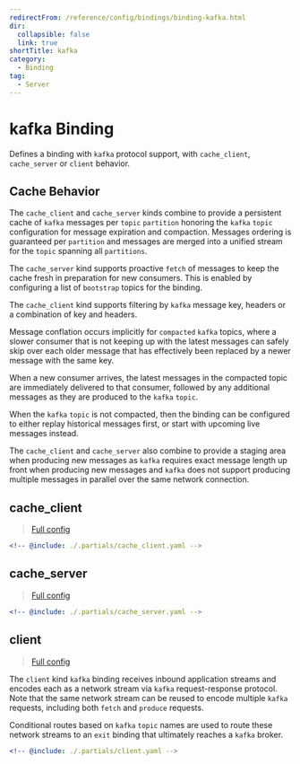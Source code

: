 ```yaml
---
redirectFrom: /reference/config/bindings/binding-kafka.html
dir:
  collapsible: false
  link: true
shortTitle: kafka
category:
  - Binding
tag:
  - Server
---
```


# kafka Binding

Defines a binding with `kafka` protocol support, with `cache_client`, `cache_server` or `client` behavior.

## Cache Behavior

The `cache_client` and `cache_server` kinds combine to provide a persistent cache of `kafka` messages per `topic` `partition` honoring the `kafka` `topic` configuration for message expiration and compaction. Messages ordering is guaranteed per `partition` and messages are merged into a unified stream for the `topic` spanning all `partitions`.

The `cache_server` kind supports proactive `fetch` of messages to keep the cache fresh in preparation for new consumers. This is enabled by configuring a list of `bootstrap` topics for the binding.

The `cache_client` kind supports filtering by `kafka` message key, headers or a combination of key and headers.

Message conflation occurs implicitly for `compacted` `kafka` topics, where a slower consumer that is not keeping up with the latest messages can safely skip over each older message that has effectively been replaced by a newer message with the same key.

When a new consumer arrives, the latest messages in the compacted topic are immediately delivered to that consumer, followed by any additional messages as they are produced to the `kafka` `topic`.

When the `kafka` `topic` is not compacted, then the binding can be configured to either replay historical messages first, or start with upcoming live messages instead.

The `cache_client` and `cache_server` also combine to provide a staging area when producing new messages as `kafka` requires exact message length up front when producing new messages and `kafka` does not support producing multiple messages in parallel over the same network connection.

## cache_client

> [Full config](./cache_client.md)

```yaml {3}
<!-- @include: ./.partials/cache_client.yaml -->
```

## cache_server

> [Full config](./cache_server.md)

```yaml {3}
<!-- @include: ./.partials/cache_server.yaml -->
```

## client

> [Full config](./client.md)

The `client` kind `kafka` binding receives inbound application streams and encodes each as a network stream via `kafka` request-response protocol. Note that the same network stream can be reused to encode multiple `kafka` requests, including both `fetch` and `produce` requests.

Conditional routes based on `kafka` `topic` names are used to route these network streams to an `exit` binding that ultimately reaches a `kafka` broker.

```yaml {3}
<!-- @include: ./.partials/client.yaml -->
```
